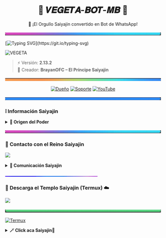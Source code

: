 <h1 align="center">💨 𝑽𝑬𝑮𝑬𝑻𝑨-𝑩𝑶𝑻-𝑴𝑩 💨</h1>
<p align="center">🐉 ¡El Orgullo Saiyajin convertido en Bot de WhatsApp!</p>

![line](https://github.com/BrayanOFC/Lines-Neon-MB/raw/main/assets/Logo-neon.jpg)

[![Typing SVG](https://readme-typing-svg.demolab.com?font=Fira+Code&pause=1000&color=0033FF&center=true&vCenter=true&width=600&lines=Bienvenido+Guerrero+Z;VEGETA-BOT-MB+🔥;Creado+desde+0+por+BrayanOFC;El+Orgullo+Saiyajin+en+tu+mano;¡Supera+a+Kakaroto!)](https://git.io/typing-svg)

![VEGETA](https://qu.ax/ijJBG.png)

> ⚡ Versión: **2.13.2**  
> 👑 Creador: **BrayanOFC – El Príncipe Saiyajin**

![line](https://github.com/BrayanOFC/Lines-Neon-MB/raw/main/assets/Logo-arcoiris.jpg)

<div align="center">

[![Dueño](https://img.shields.io/badge/Príncipe-0033FF?style=for-the-badge&logo=whatsapp&logoColor=white)](https://wa.me/526633900512)
[![Soporte](https://img.shields.io/badge/Escuadrón_Z-0033FF?style=for-the-badge&logo=whatsapp&logoColor=white)](https://wa.me/526633900512)
[![YouTube](https://img.shields.io/badge/Entrenamiento-FF0000?style=for-the-badge&logo=youtube&logoColor=white)](https://www.youtube.com/@Vegeta-bot)

</div>

![line](https://github.com/BrayanOFC/Lines-Neon-MB/raw/main/assets/Logo-azul.jpg)

### ❕️ **Información Saiyajin**

<details>
 <summary><b> 🐉 Origen del Poder</b></summary>

* Este bot **no está afiliado a WhatsApp Inc.**  
* WhatsApp es marca registrada de `WhatsApp LLC`.  
* **VEGETA-BOT-MB** fue forjado desde 0 como un arma de los Saiyajin para dominar WhatsApp ⚡  

> 🗣️ Vegeta: *"¡Este bot no necesita a Kakaroto para ser el mejor!"*  

</details>

![line](https://github.com/BrayanOFC/Lines-Neon-MB/raw/main/assets/Logo-neon.jpg)

### 🔮 **Contacto con el Reino Saiyajin**

<a href="https://wa.me/526641784469?text=Quiero+el+poder+de+VEGETA"><img src="https://qu.ax/ugHh.jpg" height="100px"></a>

<details>
<summary><b> 🐉 Comunicación Saiyajin</b></summary>

* WhatsApp: https://wa.me/526641784469  

> 🗣️ Vegeta: *"Si buscas poder… habla directamente con el príncipe de los Saiyajin."*  

</details>

![line](https://github.com/BrayanOFC/Lines-Neon-MB/raw/main/assets/logo-neon.gif)

### 🐉 **Descarga el Templo Saiyajin (Termux)** ☁️
<a href="https://www.mediafire.com/file/llugt4zgj7g3n3u/com.termux_1020.apk/file"><img src="https://qu.ax/finc.jpg" height="125px"></a> 

![line](https://github.com/BrayanOFC/Lines-Neon-MB/raw/main/assets/Logo-verde.jpg)
</details>

[![Termux](https://img.shields.io/badge/Instalacion-En%20Termux-000000?style=for-the-badge&logo=android&logoColor=white)](https://f-droid.org/es/packages/com.termux/)

<details>
 <summary><b> 🪄 Click aca Saiyajin🐉</b></summary>

#### Pasos del Guerrero Z
```bash
termux-setup-storage
```

```bash
apt update && apt upgrade && pkg install -y git nodejs ffmpeg imagemagick yarn
```

```bash
git clone https://github.com/BrayanOFC/VEGETA-BOT-MB && cd VEGETA-BOT-MB 
```

```bash
yarn install
```

```bash
npm install
```

![line](https://github.com/BrayanOFC/Lines-Neon-MB/raw/main/assets/Logo-arcoiris.jpg)

✨️ Revivir el Ki de Vegeta si se detiene

```bash
cd VEGETA-BOT-MB
npm start
```

✨️ Convertirte en el Owner Saiyajin

```bash
cd VEGETA-BOT-MB && nano config.js
```

> 🗣️ Vegeta: "No cualquiera puede portar este poder… pero si logras configurarlo, serás un verdadero Saiyajin."

https://github.com/BrayanOFC/Lines-Neon-MB/raw/main/assets/Logo-rojo.jpg
🎆 Modo Saiyajin 24/7 en Termux

```bash
npm i -g pm2 && pm2 start index.js && pm2 save && pm2 logs
```

> 🗣️ Vegeta: "Un Saiyajin nunca descansa, y tu bot tampoco debería hacerlo."


<details>

![line](https://github.com/BrayanOFC/Lines-Neon-MB/raw/main/assets/logo-neon.gif)

#### ☁️ Instalar desde Cloud Shell

<details>
<summary><b>🌀  Ver comandos para Cloud Shell</b></summary>

```bash
apt update && apt upgrade
```

```bash
git clone https://github.com/thecarlos19/black-clover-MD && cd black-clover-MD
```

```bash
yarn install && npm install
```

```bash
npm start
```

✅ ¡Bot listo para usarse! El mejor bot de WhatsApp 🐉
</details>

![line](https://github.com/BrayanOFC/Lines-Neon-MB/raw/main/assets/logo-neon.gif)

🚀 Propietario Saiyajin

<a href="https://github.com/BrayanOFC"><img src="https://github.com/BrayanOFC.png" width="130" height="130" alt="BrayanOFC"/></a>

© Powered By Team BrayanOFC ⚡︎ – Orgullo Saiyajin


![line](https://github.com/BrayanOFC/Lines-Neon-MB/raw/main/assets/logo-neon.gif)

</details>

> 🐉 “El poder de un Saiyajin no tiene límites… y VEGETA-BOT-MB fue creado desde 0 para demostrarlo.”
🗣️ Vegeta: "¡Este bot superará a Kakaroto, lo juro por el orgullo Saiyajin!"